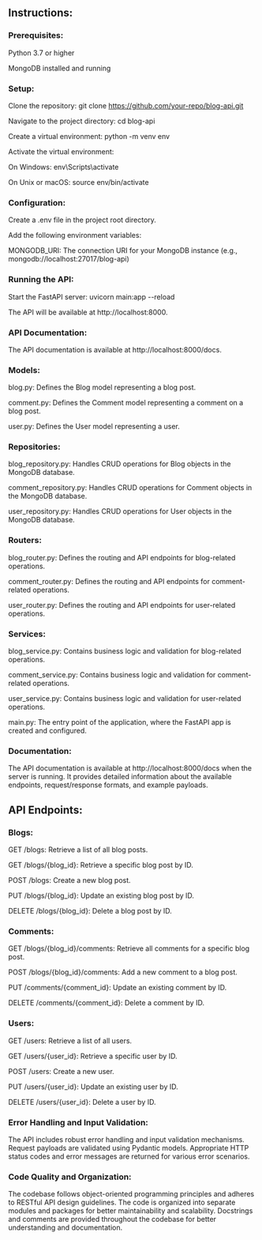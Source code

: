 ## Instructions:

### Prerequisites:

Python 3.7 or higher

MongoDB installed and running

### Setup:

Clone the repository: git clone https://github.com/your-repo/blog-api.git

Navigate to the project directory: cd blog-api

Create a virtual environment: python -m venv env

Activate the virtual environment:

On Windows: env\Scripts\activate

On Unix or macOS: source env/bin/activate

### Configuration:

Create a .env file in the project root directory.

Add the following environment variables:

MONGODB_URI: The connection URI for your MongoDB instance (e.g., mongodb://localhost:27017/blog-api)

### Running the API:

Start the FastAPI server: uvicorn main:app --reload

The API will be available at http://localhost:8000.

### API Documentation:

The API documentation is available at http://localhost:8000/docs.

### Models:

blog.py: Defines the Blog model representing a blog post.

comment.py: Defines the Comment model representing a comment on a blog post.

user.py: Defines the User model representing a user.

### Repositories:

blog_repository.py: Handles CRUD operations for Blog objects in the MongoDB database.

comment_repository.py: Handles CRUD operations for Comment objects in the MongoDB database.

user_repository.py: Handles CRUD operations for User objects in the MongoDB database.

### Routers:

blog_router.py: Defines the routing and API endpoints for blog-related operations.

comment_router.py: Defines the routing and API endpoints for comment-related operations.

user_router.py: Defines the routing and API endpoints for user-related operations.

### Services:

blog_service.py: Contains business logic and validation for blog-related operations.

comment_service.py: Contains business logic and validation for comment-related operations.

user_service.py: Contains business logic and validation for user-related operations.

main.py: The entry point of the application, where the FastAPI app is created and configured.

### Documentation:

The API documentation is available at http://localhost:8000/docs when the server is running. It provides detailed 
information about the available endpoints, request/response formats, and example payloads.

## API Endpoints:

### Blogs:

GET /blogs: Retrieve a list of all blog posts.

GET /blogs/{blog_id}: Retrieve a specific blog post by ID.

POST /blogs: Create a new blog post.

PUT /blogs/{blog_id}: Update an existing blog post by ID.

DELETE /blogs/{blog_id}: Delete a blog post by ID.

### Comments:

GET /blogs/{blog_id}/comments: Retrieve all comments for a specific blog post.

POST /blogs/{blog_id}/comments: Add a new comment to a blog post.

PUT /comments/{comment_id}: Update an existing comment by ID.

DELETE /comments/{comment_id}: Delete a comment by ID.

### Users:

GET /users: Retrieve a list of all users.

GET /users/{user_id}: Retrieve a specific user by ID.

POST /users: Create a new user.

PUT /users/{user_id}: Update an existing user by ID.

DELETE /users/{user_id}: Delete a user by ID.

### Error Handling and Input Validation:

The API includes robust error handling and input validation mechanisms.
Request payloads are validated using Pydantic models.
Appropriate HTTP status codes and error messages are returned for various error scenarios.

### Code Quality and Organization:

The codebase follows object-oriented programming principles and adheres to RESTful API design guidelines.
The code is organized into separate modules and packages for better maintainability and scalability.
Docstrings and comments are provided throughout the codebase for better understanding and documentation.
